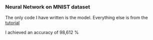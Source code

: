 ### Neural Network on MNIST dataset
The only code I have written is the model. Everything else is from the [tutorial](https://colab.research.google.com/github/GoogleCloudPlatform/tensorflow-without-a-phd/blob/master/tensorflow-mnist-tutorial/keras_01_mnist.ipynb#scrollTo=56y8UNFQIVwj)

I achieved an accuracy of 98,612 %
